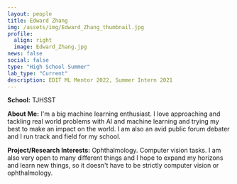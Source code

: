 ```yaml
---
layout: people
title: Edward Zhang
img: /assets/img/Edward_Zhang_thumbnail.jpg
profile:
  align: right
  image: Edward_Zhang.jpg
news: false
social: false
type: "High School Summer"
lab_type: "Current"
description: EDIT ML Mentor 2022, Summer Intern 2021
---
```


**School:** TJHSST

**About Me:**
I'm a big machine learning enthusiast. I love approaching and tackling real world problems with AI and machine learning and trying my best to make an impact on the world. I am also an avid public forum debater and I run track and field for my school.

**Project/Research Interests:**
Ophthalmology. Computer vision tasks. I am also very open to many different things and I hope to expand my horizons and learn new things, so it doesn't have to be strictly computer vision or ophthalmology.
